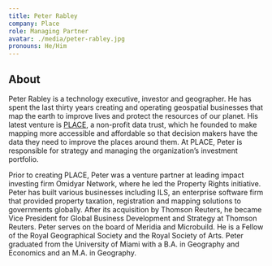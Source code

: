 ```yaml
---
title: Peter Rabley
company: Place
role: Managing Partner
avatar: ./media/peter-rabley.jpg
pronouns: He/Him
---
```

## About

Peter Rabley is a technology executive, investor and geographer. He has spent the last thirty years creating and operating geospatial businesses that map the earth to improve lives and protect the resources of our planet. His latest venture is [PLACE](https://www.thisisplace.org/), a non-profit data trust, which he founded to make mapping more accessible and affordable so that decision makers have the data they need to improve the places around them. At PLACE, Peter is responsible for strategy and managing the organization’s investment portfolio. 

Prior to creating PLACE, Peter was a venture partner at leading impact investing firm Omidyar Network, where he led the Property Rights initiative. Peter has built various businesses including ILS, an enterprise software firm that provided property taxation, registration and mapping solutions to governments globally. After its acquisition by Thomson Reuters, he became Vice President for Global Business Development and Strategy at Thomson Reuters. Peter serves on the board of Meridia and Microbuild. He is a Fellow of the Royal Geographical Society and the Royal Society of Arts. Peter graduated from the University of Miami with a B.A. in Geography and Economics and an M.A. in Geography.